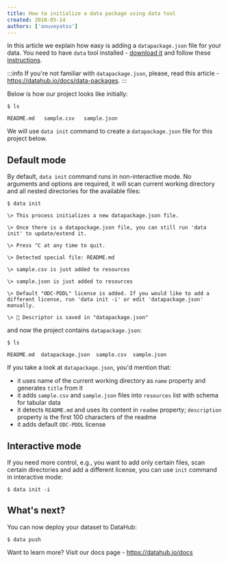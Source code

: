 ```yaml
---
title: How to initialize a data package using data tool
created: 2018-05-14
authors: ['anuveyatsu']
---
```


In this article we explain how easy is adding a `datapackage.json` file for your data. You need to have `data` tool installed - [download it](https://datahub.io/download) and follow these [instructions](https://datahub.io/docs/getting-started/installing-data).

:::info
If you're not familiar with `datapackage.json`, please, read this article - https://datahub.io/docs/data-packages.
:::

Below is how our project looks like initially:

```cli-output
$ ls

README.md   sample.csv   sample.json
```

We will use `data init` command to create a `datapackage.json` file for this project below.

## Default mode

By default, `data init` command runs in non-interactive mode. No arguments and options are required, it will scan current working directory and all nested directories for the available files:

```cli-output
$ data init

\> This process initializes a new datapackage.json file.

\> Once there is a datapackage.json file, you can still run 'data init' to update/extend it.

\> Press ^C at any time to quit.

\> Detected special file: README.md

\> sample.csv is just added to resources

\> sample.json is just added to resources

\> Default "ODC-PDDL" license is added. If you would like to add a different license, run 'data init -i' or edit 'datapackage.json' manually.

\> 💾 Descriptor is saved in "datapackage.json"
```

and now the project contains `datapackage.json`:

```cli-output
$ ls

README.md  datapackage.json  sample.csv  sample.json
```

If you take a look at `datapackage.json`, you'd mention that:

* it uses name of the current working directory as `name` property and generates `title` from it
* it adds `sample.csv` and `sample.json` files into `resources` list with schema for tabular data
* it detects `README.md` and uses its content in `readme` property; `description` property is the first 100 characters of the readme
* it adds default `ODC-PDDL` license

## Interactive mode

If you need more control, e.g., you want to add only certain files, scan certain directories and add a different license, you can use `init` command in interactive mode:

```
$ data init -i
```

## What's next?

You can now deploy your dataset to DataHub:

```
$ data push
```

Want to learn more? Visit our docs page - https://datahub.io/docs
